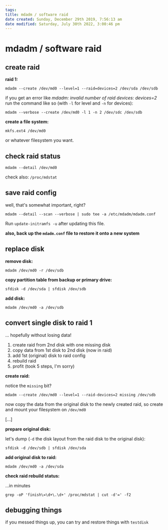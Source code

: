 ```yaml
---
tags: 
title: mdadm / software raid
date created: Sunday, December 29th 2019, 7:56:13 am
date modified: Saturday, July 30th 2022, 3:00:46 pm
---
```


# mdadm / software raid

## create raid

**raid 1:**

```
mdadm --create /dev/md0 --level=1 --raid=devices=2 /dev/sda /dev/sdb
```

if you get an error like *mdadm: invalid number of raid devices: devices=2* run the command like so (with `-l` for level and `-n` for devices):

```
mdadm --verbose --create /dev/md0 -l 1 -n 2 /dev/sdc /dev/sdb
```

**create a file system:**

```
mkfs.ext4 /dev/md0
```

or whatever filesystem you want.

## check raid status

```
mdadm --detail /dev/md0
```

check also: `/proc/mdstat`

## save raid config

well, that's somewhat important, right?

```
mdadm --detail --scan --verbose | sudo tee -a /etc/mdadm/mdadm.conf
```

Run `update-initramfs -u` after updating this file.

**also, back up the `mdadm.conf` file to restore it onto a new system**

## replace disk

**remove disk:**

```
mdadm /dev/md0 -r /dev/sdb
```

**copy partition table from backup or primary drive:**

```
sfdisk -d /dev/sda | sfdisk /dev/sdb
```

**add disk:**

```
mdadm /dev/md0 -a /dev/sdb
```

## convert single disk to raid 1

... hopefully without losing data!

1. create raid from 2nd disk with one missing disk
2. copy data from 1st disk to 2nd disk (now in raid)
3. add 1st (original) disk to raid config
4. rebuild raid
5. profit (took 5 steps, I'm sorry)

**create raid:**

notice the `missing` bit?

```
mdadm --create /dev/md0 --level=1 --raid-devices=2 missing /dev/sdb
```

now copy the data from the original disk to the newly created raid, so create and mount your filesystem on `/dev/md0`

[...]

**prepare original disk:**

let's dump (`-d` the disk layout from the raid disk to the original disk):

```
sfdisk -d /dev/sdb | sfdisk /dev/sda
```

**add original disk to raid:**

```
mdadm /dev/md0 -a /dev/sda
```

**check raid rebuild status:**

...in minutes

```
grep -oP 'finish\=\d+\.\d+' /proc/mdstat | cut -d'=' -f2
```

## debugging things

if you messed things up, you can try and restore things with `testdisk`
